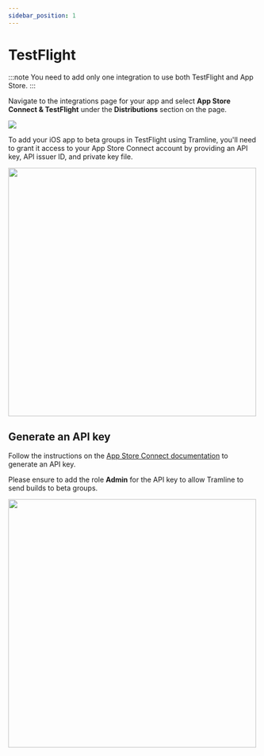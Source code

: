 ```yaml
---
sidebar_position: 1
---
```


# TestFlight

:::note
You need to add only one integration to use both TestFlight and App Store.
:::

Navigate to the integrations page for your app and select __App Store Connect & TestFlight__ under the __Distributions__ section on the page.

![](/img/ios-build-integration.png)

To add your iOS app to beta groups in TestFlight using Tramline, you'll need to grant it access to your App Store Connect account by providing an API key, API issuer ID, and private key file.

<img height="500" src="/img/app-store-connect.png" width="500"/>

## Generate an API key

Follow the instructions on the [App Store Connect documentation](https://developer.apple.com/documentation/appstoreconnectapi/creating_api_keys_for_app_store_connect_api) to generate an API key.

Please ensure to add the role __Admin__ for the API key to allow Tramline to send builds to beta groups.

<img height="500" src="/img/app-store-connect-api-key.png" width="500"/>
